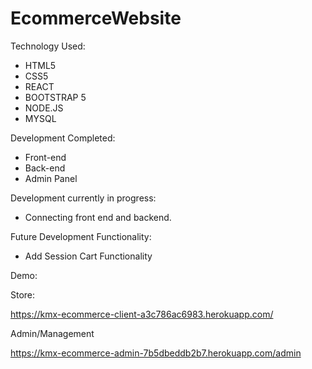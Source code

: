 # EcommerceWebsite

Technology Used:

- HTML5
- CSS5
- REACT
- BOOTSTRAP 5
- NODE.JS
- MYSQL

Development Completed:

- Front-end 
- Back-end 
- Admin Panel

Development currently in progress:

- Connecting front end and backend.

Future Development Functionality:

- Add Session Cart Functionality

Demo:

Store: 

https://kmx-ecommerce-client-a3c786ac6983.herokuapp.com/

Admin/Management

https://kmx-ecommerce-admin-7b5dbeddb2b7.herokuapp.com/admin


